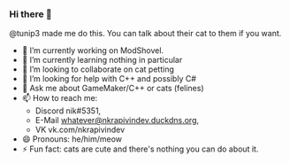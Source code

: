 ### Hi there 👋

@tunip3 made me do this. You can talk about their cat to them if you want.


- 🔭 I’m currently working on ModShovel.
- 🌱 I’m currently learning nothing in particular
- 👯 I’m looking to collaborate on cat petting
- 🤔 I’m looking for help with C++ and possibly C#
- 💬 Ask me about GameMaker/C++ or cats (felines)
- 📫 How to reach me:
    - Discord nik#5351,
    - E-Mail whatever@nkrapivindev.duckdns.org,
    - VK vk.com/nkrapivindev
- 😄 Pronouns: he/him/meow
- ⚡ Fun fact: cats are cute and there's nothing you can do about it.
